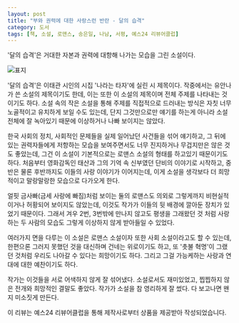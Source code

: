 ```yaml
---
layout: post
title: "부와 권력에 대한 사랑스런 반란 - 달의 습격"
category: 도서
tags: [책, 소설, 로맨스, 송은일, 나남, 서평, 예스24 리뷰어클럽]
---
```


'달의 습격'은
거대한 자본과 권력에 대항해 나가는 모습을 그린 소설이다.

![표지](https://lh3.googleusercontent.com/SpVDwC6Qoexc61jLVeYLxVpwj9Gj2rXdssMLfQaITE7PKP4KihMVbUIYI2SrQuBePbu0pzMoKjoL0Q=s480)

'달의 습격'은 이태관 시인의 시집 '나라는 타자'에 실린 시 제목이다.
작중에서는 유안나가 쓴 소설의 제목이기도 한데,
이는 또한 이 소설의 제목이며
전체 주제를 나타내는 것이기도 하다.
소설 속의 작은 소설을 통해 주제를 직접적으로 드러내는 방식은
자칫 너무 노골적이고 유치하게 보일 수도 있는데,
단지 그것만으로만 얘기를 하는게 아니라
소설 전체에 잘 녹아있기 때문에 이상하거나 나빠 보이지는 않았다.

한국 사회의 정치, 사회적인 문제들을
실제 일어났던 사건들을 섞어 얘기하고,
그 뒤에 있는 권력자들에게 저항하는 모습을 보여주면서도
너무 진지하거나 무겁지만은 않은 것도 좋았는데,
그건 이 소설이 기본적으로는 로맨스 소설의 형태를 하고있기 때문이기도 하다.
처음부터 영화감독인 태산과 그의 기억 속 신부였던 단비의 이야기로 시작하고,
중반은 물론 후반까지도 이들의 사랑 이야기가 이어지는데,
이게 소설을 생각보다 더 희망적이고 말랑말랑한 모습으로 다가오게 한다.

얼핏 금사빠(금세 사랑에 빠짐)처럼 보이는 둘의 로맨스도
의외로 그렇게까지 비현실적이거나 허황되어 보이지도 않았는데,
이것도 작가가 이들의 뒷 배경에 깔아둔 장치가 있었기 때문이다.
그래서 겨우 2번, 3번밖에 만나지 않고도
평생을 그래왔던 것 처럼 사랑하는 두 사람의 모습도
그렇게 이상하지 않게 받아들일 수 있었다.

여러가지 면을 다루는 이 소설은
로맨스 소설이자 또한 사회 소설이라고도 할 수 있는데,
한편으론 그러지 못했던 것을 대신하며 건네는 위로이기도 하고,
또 '촛불 혁명'이 그랬던 것처럼 우리도 나아갈 수 있다는 희망이기도 하다.
그리고 그걸 가능케하는 사랑과 연대에 대한 예찬이기도 하다.

작가는 이것들을 서로 어색하지 않게 잘 섞어냈다.
소설로서도 재미있었고,
찝찝하지 않은 전개와 희망적인 결말도 좋았다.
작가가 소설을 참 영리하게 잘 썼다.
다 보고나면 왠지 미소짓게 만든다.



<div class="im im-info">
이 리뷰는 예스24 리뷰어클럽을 통해 제작사로부터 상품을 제공받아 작성되었습니다.
</div>
